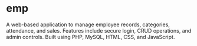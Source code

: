 # emp
A web-based application to manage employee records, categories, attendance, and sales. Features include secure login, CRUD operations, and admin controls. Built using PHP, MySQL, HTML, CSS, and JavaScript.
